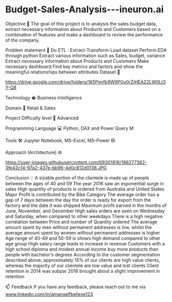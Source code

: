 # Budget-Sales-Analysis---ineuron.ai
Objective 🎯
The goal of this project is to analysis the sales budget data, extract necessary information about Products and Customers based on a combination of features and make a dashboard to review the performance of the company.

Problem statement 📜
Do ETL : Extract-Transform-Load dataset
Perform EDA through python
Extract various information such as Sales, budget, variance
Extract necessary information about Products and Customers
Make necessary dashboard
Find key metrics and factors and show the meaningful relationships between attributes
Dataset 📀

https://drive.google.com/drive/folders/165Pjmfb9W9PGy0rZjHEA22LW0Lt3Y-Q8

Technology �
Business Intelligence

Domain 🛒
Retail & Sales

Project Difficulty level 🥇
Advanced

Programming Language 💻
Python, DAX and Power Query M

Tools 🛠
Jupyter Notebook, MS-Excel, MS-Power BI

Approach (Architecture) ⚙

https://user-images.githubusercontent.com/69301816/188277362-3fe42c14-97a2-437e-bb96-4d0c812d0136.JPG

Conclusion 💡
A sizable portion of the clientele is made up of people between the ages of 40 and 59
The year 2016 saw an exponential surge in sales
High quantity of products is ordered from Australia and United States
Major Profit is contributed by the Bike Category
The average order has a gap of 7 days between the day the order is ready for export from the factory and the date it was shipped
Maximum profit earned in the months of June, November, and December
High sales orders are seen on Wednesday and Saturday, when compared to other weekdays
There is a high negative correlation between Price and number of Quantity ordered
The average amount spent by men without permanent addresses is low, whilst the average amount spent by women without permanent addresses is higher
Age range of 40-49 and 50-59 is shows high demand compared to other age group
High salary range leads to increase in revenue
Customers with a high school diploma and modest annual income buy more products than people with bachelor's degrees
According to the customer segmentation described above, approximately 15% of our clients are high value clients, whereas the majority of our clientele are low value and lost clients
Client retention in 2014 was subpar
2016 brought about a slight improvement in retention


📫 Feedback
If you have any feedback, please reach out to me via www.linkedin.com/in/amanselfbelieve123
